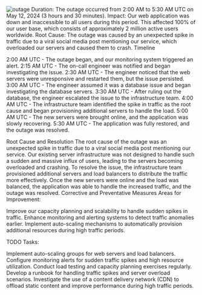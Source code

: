 ![outage](https://github.com/J-VIEW/alx-system_engineering-devops/assets/106552716/90d563e2-4c2f-4de1-85e6-dc1745d50a0b)
Duration: The outage occurred from 2:00 AM to 5:30 AM UTC on May 12, 2024 (3 hours and 30 minutes).
Impact: Our web application was down and inaccessible to all users during this period. This affected 100% of our user base, which consists of approximately 2 million active users worldwide.
Root Cause: The outage was caused by an unexpected spike in traffic due to a viral social media post mentioning our service, which overloaded our servers and caused them to crash.
Timeline

2:00 AM UTC - The outage began, and our monitoring system triggered an alert.
2:15 AM UTC - The on-call engineer was notified and began investigating the issue.
2:30 AM UTC - The engineer noticed that the web servers were unresponsive and restarted them, but the issue persisted.
3:00 AM UTC - The engineer assumed it was a database issue and began investigating the database servers.
3:30 AM UTC - After ruling out the database, the engineer escalated the issue to the infrastructure team.
4:00 AM UTC - The infrastructure team identified the spike in traffic as the root cause and began provisioning additional servers to handle the load.
5:00 AM UTC - The new servers were brought online, and the application was slowly recovering.
5:30 AM UTC - The application was fully restored, and the outage was resolved.

Root Cause and Resolution
The root cause of the outage was an unexpected spike in traffic due to a viral social media post mentioning our service. Our existing server infrastructure was not designed to handle such a sudden and massive influx of users, leading to the servers becoming overloaded and crashing.
To resolve the issue, the infrastructure team provisioned additional servers and load balancers to distribute the traffic more effectively. Once the new servers were online and the load was balanced, the application was able to handle the increased traffic, and the outage was resolved.
Corrective and Preventative Measures
Areas for Improvement:

Improve our capacity planning and scalability to handle sudden spikes in traffic.
Enhance monitoring and alerting systems to detect traffic anomalies earlier.
Implement auto-scaling mechanisms to automatically provision additional resources during high traffic periods.

TODO Tasks:

Implement auto-scaling groups for web servers and load balancers.
Configure monitoring alerts for sudden traffic spikes and high resource utilization.
Conduct load testing and capacity planning exercises regularly.
Develop a runbook for handling traffic spikes and server overload scenarios.
Investigate the use of a content delivery network (CDN) to offload static content and improve performance during high traffic periods.

